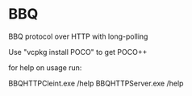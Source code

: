 # BBQ
BBQ protocol over HTTP with long-polling

Use "vcpkg install POCO" to get POCO++

for help on usage run:

BBQHTTPCleint.exe /help
BBQHTTPServer.exe /help
